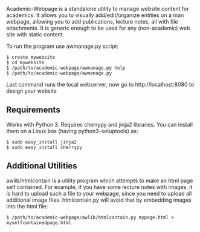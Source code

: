 Academic-Webpage is a standalone utility to manage website content for academics. It allows you to visually add/edit/organize entities on a man webpage, allowing you to add publications, lecture notes, all with file attachments. It is generic enough to be used for any (non-academic) web site with static content.

To run the program use awmanage.py script:

    $ create mywebsite
    $ cd mywebsite
    $ /path/to/academic-webpage/awmanage.py help
    $ /path/to/academic-webpage/awmanage.py 
    
Last command runs the local webserver, now go to http://localhost:8080 to design your website

Requirements
---------------
Works with Python 3. Requires cherrypy and jinja2 libraries. You can install them on a Linux box (having python3-setuptools) as:

    $ sudo easy_install jinja2
    $ sudo easy_install cherrypy

Additional Utilities
---------------------

awlib/htmlcontain is a utility program which attempts to make an html page self contained. For example, if you have some lecture notes with images, it is hard to upload such a file to your webpage, since you need to upload all additional image files. htmlcontain.py will avoid that by embedding images into the html file:

    $ /path/to/academic-webpage/awlib/htmlcontain.py mypage.html > myselfcontainedpage.html
